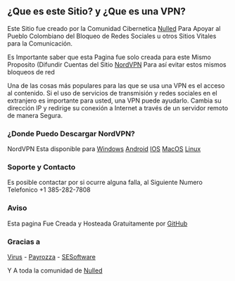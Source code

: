 ## ¿Que es este Sitio? y ¿Que es una VPN?

Este Sitio fue creado por la Comunidad Cibernetica [Nulled](Nulled.to) Para Apoyar al Pueblo Colombiano del Bloqueo de Redes Sociales u otros Sitios Vitales para la Comunicación.

Es Importante saber que esta Pagina fue solo creada para este Mismo Proposito (Difundir Cuentas del Sitio [NordVPN](https://nordvpn.com/) Para así evitar estos mismos bloqueos de red

Una de las cosas más populares para las que se usa una VPN es el acceso al contenido. Si el uso de servicios de transmisión y redes sociales en el extranjero es importante para usted, una VPN puede ayudarlo. Cambia su dirección IP y redirige su conexión a Internet a través de un servidor remoto de manera Segura.

### ¿Donde Puedo Descargar NordVPN?

NordVPN Esta disponible para [Windows](https://nordvpn.com/es/download/windows/) [Android](https://nordvpn.com/es/download/android/) [IOS](https://nordvpn.com/es/download/ios/) [MacOS](https://nordvpn.com/es/download/mac/) [Linux](https://nordvpn.com/es/download/linux/)

### Soporte y Contacto

Es posible contactar por si ocurre alguna falla, al Siguiente Numero Telefonico +1 385-282-7808

### Aviso

Esta pagina Fue Creada y Hosteada Gratuitamente por [GitHub](https://github.com/)

### Gracias a

[Virus](https://www.nulled.to/user/1284526-virus) - [Payrozza](https://www.nulled.to/user/1833390-payrozza) - [SESoftware](https://www.nulled.to/user/4640211-sesoftware)

Y A toda la comunidad de [Nulled](Nulled.to)
